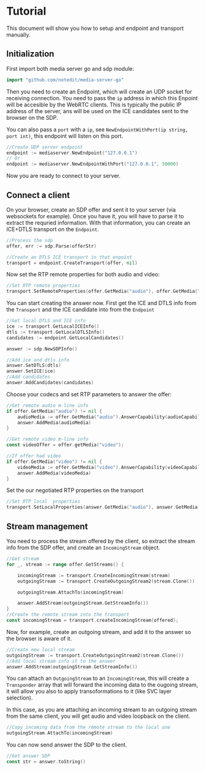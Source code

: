 # Tutorial
This document will show you how to setup and endpoint and transport manually.

## Initialization

First import both media server go and sdp module:

```go
import "github.com/notedit/media-server-go"
```


Then you need to create an Endpoint, which will create an UDP socket for receiving connection. You need to pass the `ip` address in which this Enpoint will be accesible by the WebRTC clients. This is typically the public IP address of the server, ans will be used on the ICE candidates sent to the browser on the SDP.

You can also pass a `port` with a `ip`, see `NewEndpointWithPort(ip string, port int)`, this endpoint will listen on this port. 

```go
//Create UDP server endpoint
endpoint := mediaserver.NewEndpoint("127.0.0.1")
// Or
endpoint := mediaserver.NewEndpointWithPort("127.0.0.1", 50000) 
```

Now you are ready to connect to your server.

## Connect a client

On your browser, create an SDP offer and sent it to your server (via websockets for example). Once you have it, you will have to parse it to extract the requried information. 
With that information, you can create an ICE+DTLS transport on the `Endpoint`.

```go
//Process the sdp
offer, err := sdp.Parse(offerStr)

//Create an DTLS ICE transport in that enpoint
transport = endpoint.CreateTransport(offer, nil)

```

Now set the RTP remote properties for both audio and video:

```go	
//Set RTP remote properties
transport.SetRemoteProperties(offer.GetMedia("audio"), offer.GetMedia("video"))
```

You can start creating the answer now. First get the ICE and DTLS info from the `Transport` and the ICE candidate into from the `Endpoint`

```go
//Get local DTLS and ICE info
ice := transport.GetLocalICEInfo()
dtls := transport.GetLocalDTLSInfo()
candidates := endpoint.GetLocalCandidates()

answer := sdp.NewSDPInfo()

//Add ice and dtls info
answer.SetDTLS(dtls)
answer.SetICE(ice)
//Add candidates
answer.AddCandidates(candidates)
```

Choose your codecs and set RTP parameters to answer the offer:
 
```go
//Get remote audio m-line info 
if offer.GetMedia("audio") != nil {
	audioMedia := offer.GetMedia("audio").AnswerCapability(audioCapability)
	answer.AddMedia(audioMedia)
}

//Get remote video m-line info 
const videoOffer = offer.getMedia("video");

//If offer had video
if offer.GetMedia("video") != nil {
	videoMedia := offer.GetMedia("video").AnswerCapability(videoCapability)
	answer.AddMedia(videoMedia)
}
```

Set the our negotiated RTP properties on the transport

```go
//Set RTP local  properties
transport.SetLocalProperties(answer.GetMedia("audio"), answer.GetMedia("video"))
```

## Stream management

You need to process the stream offered by the client, so extract the stream info from the SDP offer, and create an `IncomingStream` object.

```go
//Get stream 
for _, stream := range offer.GetStreams() {

	incomingStream := transport.CreateIncomingStream(stream)
	outgoingStream := transport.CreateOutgoingStream2(stream.Clone())

	outgoingStream.AttachTo(incomingStream)

	answer.AddStream(outgoingStream.GetStreamInfo())
}
//Create the remote stream into the transport
const incomingStream = transport.createIncomingStream(offered);
```

Now, for example, create an outgoing stream, and add it to the answer so the browser is aware of it.

```go
//Create new local stream
outgoingStream := transport.CreateOutgoingStream2(stream.Clone())
//Add local stream info it to the answer
answer.AddStream(outgoingStream.GetStreamInfo())
```

You can attach an `OutgoingStream` to an `IncomingStream`, this will create a `Transponder` array that will forward the incoming data to the ougoing stream, it will allow you also to apply transoformations to it (like SVC layer selection).

In this case, as you are attaching an incoming stream to an outgoing stream from the same client, you will get audio and video loopback on the client.

```go
//Copy incoming data from the remote stream to the local one
outgoingStream.AttachTo(incomingStream)
```

You can now send answer the SDP to the client.
```go
//Get answer SDP
const str = answer.toString()
```